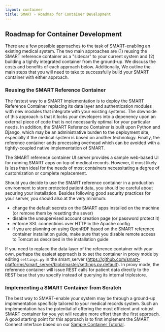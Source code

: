 ```yaml
---
layout: container
title: SMART - Roadmap for Container Development
---
```


## Roadmap for Container Development

There are a few possible approaches to the task of SMART-enabling an existing
medical system. The two main approaches are (1) reusing the SMART reference
container as a "sidecar" to your current system and (2) building a tightly
integrated container from the ground-up. We discuss the costs and benefits of
each approach below. Additionally, We outline the main steps that you will
need to take to successfully build your SMART container with either approach.


### Reusing the SMART Reference Container

The fastest way to a SMART implementation is to deploy the SMART Reference
Container replacing its data layer and authentication modules with new modules
that integrate with your existing systems. The downside of this approach is
that it locks your developers into a depenency upon an external piece of code
that is not necessarily optimal for your particular needs. In addition, the
SMART Reference Container is built upon Python and Django, which may be an
administrative burden to the deployment site, especially if the medical system
is based on another technology. Finally, the reference container adds
processing overhead which can be avoided with a tightly-coupled native
implementation of SMART.

The SMART reference container UI server provides a sample web-based UI for
running SMART apps on top of medical records. However, it most likely is less
than ideal for the needs of most containers necessitating a degree of
customization or complete replacement.

Should you decide to use the SMART reference container in a production environment
to store protected patient data, you should be careful about securing your installation.
Besides following good security practices for your server, you should also at
the very minimum:

   * change the default secrets on the SMART apps installed on the machine
(or remove them by resetting the sever)
   * disable the unsupervised account creation page (or password protect
it)
   * enforce SSL connections over HTTP in the Apache config
   * if you are planning on using OpenRDF based on the SMART reference
container installation guide, make sure that you disable remote access to
Tomcat as described in the installation guide

If you need to replace the data layer of the reference container with your own,
perhaps the easiest approach is to set the container in proxy mode by editing
`settings.py` in the smart_server (https://github.com/smart-platforms/smart_server/blob/master/settings.py.default).
In proxy mode, the reference container will issue REST calls for patient data directly to
the REST base that you specify instead of querying its internal triplestore.


### Implementing a SMART Container from Scratch

The best way to SMART-enable your system may be through a ground-up
implementation specificly tailored to your medical records system. Such an
implementation has the potential of offering the most efficient and robust
SMART container for you yet will require more effort than the first approach.
A good starting point for this approach is to first implement the SMART Connect
interface based on our [Sample Container Tutorial](./tutorial.html).
